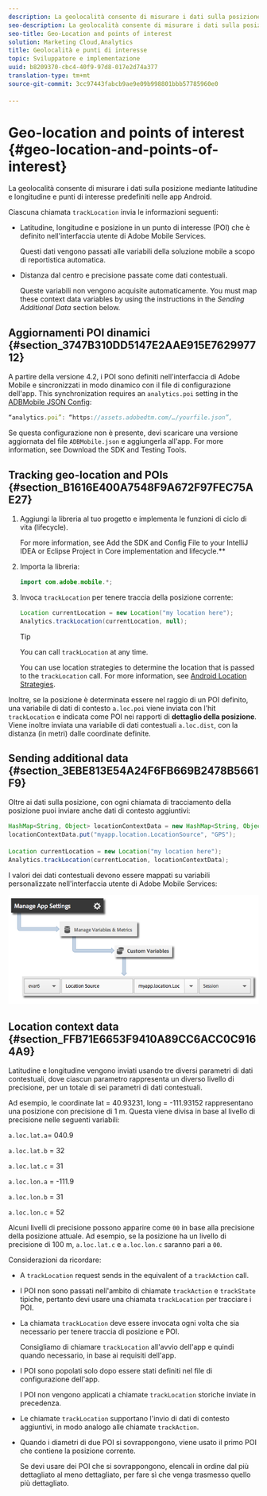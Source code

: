 ```yaml
---
description: La geolocalità consente di misurare i dati sulla posizione mediante latitudine e longitudine e punti di interesse predefiniti nelle app Android.
seo-description: La geolocalità consente di misurare i dati sulla posizione mediante latitudine e longitudine e punti di interesse predefiniti nelle app Android.
seo-title: Geo-Location and points of interest
solution: Marketing Cloud,Analytics
title: Geolocalità e punti di interesse
topic: Sviluppatore e implementazione
uuid: b8209370-cbc4-40f9-97d8-017e2d74a377
translation-type: tm+mt
source-git-commit: 3cc97443fabcb9ae9e09b998801bbb57785960e0

---
```



# Geo-location and points of interest {#geo-location-and-points-of-interest}

La geolocalità consente di misurare i dati sulla posizione mediante latitudine e longitudine e punti di interesse predefiniti nelle app Android.

Ciascuna chiamata `trackLocation` invia le informazioni seguenti:

* Latitudine, longitudine e posizione in un punto di interesse (POI) che è definito nell'interfaccia utente di Adobe Mobile Services.

   Questi dati vengono passati alle variabili della soluzione mobile a scopo di reportistica automatica.

* Distanza dal centro e precisione passate come dati contestuali.

   Queste variabili non vengono acquisite automaticamente. You must map these context data variables by using the instructions in the *Sending Additional Data* section below.

## Aggiornamenti POI dinamici {#section_3747B310DD5147E2AAE915E762997712}

A partire della versione 4.2, i POI sono definiti nell'interfaccia di Adobe Mobile e sincronizzati in modo dinamico con il file di configurazione dell'app. This synchronization requires an `analytics.poi` setting in the [ADBMobile JSON Config](/help/android/configuration/json-config/json-config.md):

```js
“analytics.poi”: “https://assets.adobedtm.com/…/yourfile.json”,
```

Se questa configurazione non è presente, devi scaricare una versione aggiornata del file `ADBMobile.json` e aggiungerla all'app. For more information, see Download the SDK and Testing Tools.[](/help/android/getting-started/requirements.md)

## Tracking geo-location and POIs {#section_B1616E400A7548F9A672F97FEC75AE27}

1. Aggiungi la libreria al tuo progetto e implementa le funzioni di ciclo di vita (lifecycle).

   For more information, see Add the SDK and Config File to your IntelliJ IDEA or Eclipse Project in Core implementation and lifecycle.**[](/help/android/getting-started/dev-qs.md)

1. Importa la libreria:

   ```java
   import com.adobe.mobile.*;
   ```

1. Invoca `trackLocation` per tenere traccia della posizione corrente:

   ```java
   Location currentLocation = new Location("my location here"); 
   Analytics.trackLocation(currentLocation, null);
   ```

   >[!TIP]
   >
   >You can call `trackLocation` at any time.

   You can use location strategies to determine the location that is passed to the `trackLocation` call. For more information, see [Android Location Strategies](https://developer.android.com/guide/topics/location/strategies.html).

Inoltre, se la posizione è determinata essere nel raggio di un POI definito, una variabile di dati di contesto `a.loc.poi` viene inviata con l'hit `trackLocation` e indicata come POI nei rapporti di **dettaglio della posizione**. Viene inoltre inviata una variabile di dati contestuali `a.loc.dist`, con la distanza (in metri) dalle coordinate definite.

## Sending additional data {#section_3EBE813E54A24F6FB669B2478B5661F9}

Oltre ai dati sulla posizione, con ogni chiamata di tracciamento della posizione puoi inviare anche dati di contesto aggiuntivi:

```java
HashMap<String, Object> locationContextData = new HashMap<String, Object>(); 
locationContextData.put("myapp.location.LocationSource", "GPS"); 
 
Location currentLocation = new Location("my location here"); 
Analytics.trackLocation(currentLocation, locationContextData);
```

I valori dei dati contestuali devono essere mappati su variabili personalizzate nell'interfaccia utente di Adobe Mobile Services:

![](assets/map-location-context-data.png)

## Location context data {#section_FFB71E6653F9410A89CC6ACC0C9164A9}

Latitudine e longitudine vengono inviati usando tre diversi parametri di dati contestuali, dove ciascun parametro rappresenta un diverso livello di precisione, per un totale di sei parametri di dati contestuali.

Ad esempio, le coordinate lat = 40.93231, long = -111.93152 rappresentano una posizione con precisione di 1 m. Questa viene divisa in base al livello di precisione nelle seguenti variabili:

`a.loc.lat.a`= 040.9

`a.loc.lat.b` = 32

`a.loc.lat.c` = 31

`a.loc.lon.a` = -111.9

`a.loc.lon.b` = 31

`a.loc.lon.c` = 52

Alcuni livelli di precisione possono apparire come `00` in base alla precisione della posizione attuale. Ad esempio, se la posizione ha un livello di precisione di 100 m, `a.loc.lat.c` e `a.loc.lon.c` saranno pari a `00`.

Considerazioni da ricordare:

* A `trackLocation` request sends in the equivalent of a `trackAction` call.

* I POI non sono passati nell'ambito di chiamate `trackAction` e `trackState` tipiche, pertanto devi usare una chiamata `trackLocation` per tracciare i POI.

* La chiamata `trackLocation` deve essere invocata ogni volta che sia necessario per tenere traccia di posizione e POI.

   Consigliamo di chiamare `trackLocation` all'avvio dell'app e quindi quando necessario, in base ai requisiti dell'app.

* I POI sono popolati solo dopo essere stati definiti nel file di configurazione dell'app.

   I POI non vengono applicati a chiamate `trackLocation` storiche inviate in precedenza.
* Le chiamate `trackLocation` supportano l'invio di dati di contesto aggiuntivi, in modo analogo alle chiamate `trackAction`.

* Quando i diametri di due POI si sovrappongono, viene usato il primo POI che contiene la posizione corrente.

   Se devi usare dei POI che si sovrappongono, elencali in ordine dal più dettagliato al meno dettagliato, per fare sì che venga trasmesso quello più dettagliato.

